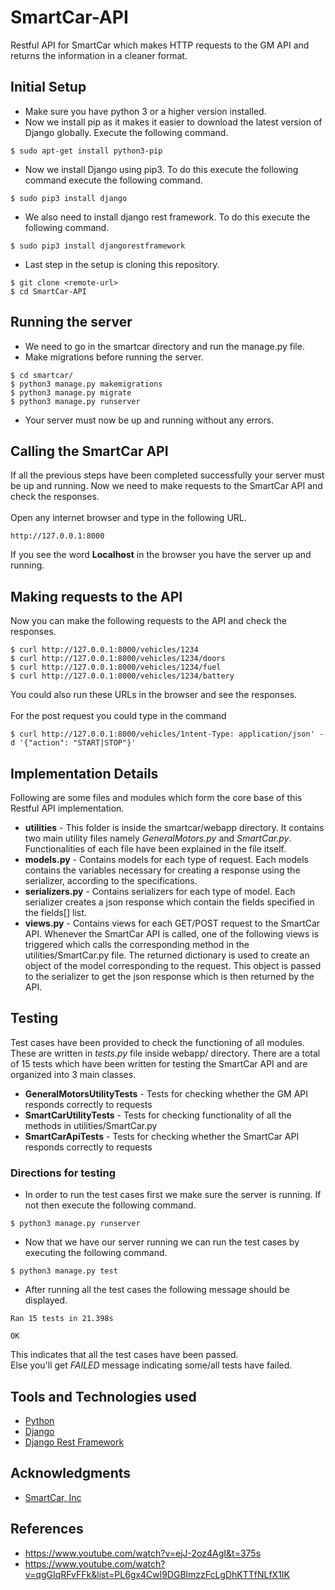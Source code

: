 # SmartCar-API
Restful API for SmartCar which makes HTTP requests to the GM API and returns the information in a cleaner format.

## Initial Setup
* Make sure you have python 3 or a higher version installed.
* Now we install pip as it makes it easier to download the latest version of Django globally. Execute the following command.
```
$ sudo apt-get install python3-pip
```
* Now we install Django using pip3. To do this execute the following command execute the following command.
```
$ sudo pip3 install django 
```
* We also need to install django rest framework. To do this execute the following command.
```
$ sudo pip3 install djangorestframework
```
* Last step in the setup is cloning this repository.
```
$ git clone <remote-url>
$ cd SmartCar-API
```

## Running the server
* We need to go in the smartcar directory and run the manage.py file. 
* Make migrations before running the server.
```
$ cd smartcar/
$ python3 manage.py makemigrations
$ python3 manage.py migrate
$ python3 manage.py runserver
```
* Your server must now be up and running without any errors.

## Calling the SmartCar API
If all the previous steps have been completed successfully your server must be up and running. Now we need to make requests to the SmartCar API and check the responses. <br /> <br />
Open any internet browser and type in the following URL.
```
http://127.0.0.1:8000
```
If you see the word **Localhost** in the browser you have the server up and running.

## Making requests to the API
Now you can make the following requests to the API and check the responses.
```
$ curl http://127.0.0.1:8000/vehicles/1234
$ curl http://127.0.0.1:8000/vehicles/1234/doors
$ curl http://127.0.0.1:8000/vehicles/1234/fuel
$ curl http://127.0.0.1:8000/vehicles/1234/battery
```
You could also run these URLs in the browser and see the responses. <br /> <br />
For the post request you could type in the command
```
$ curl http://127.0.0.1:8000/vehicles/1ntent-Type: application/json' -d '{"action": "START|STOP"}'
```

## Implementation Details
Following are some files and modules which form the core base of this Restful API implementation. <br />
* <b>utilities</b> - This folder is inside the smartcar/webapp directory. It contains two main utility files namely _GeneralMotors.py_ and _SmartCar.py_. Functionalities of each file have been explained in the file itself.
* <b>models.py</b> - Contains models for each type of request. Each models contains the variables necessary for creating a response using the serializer, according to the specifications.
* <b>serializers.py</b> - Contains serializers for each type of model. Each serializer creates a json response which contain the fields specified in the fields[] list.
* <b>views.py</b> - Contains views for each GET/POST request to the SmartCar API. Whenever the SmartCar API is called, one of the following views is triggered which calls the corresponding method in the utilities/SmartCar.py file. The returned dictionary is used to create an object of the model corresponding to the request. This object is passed to the serializer to get the json response which is then returned by the API.

## Testing
Test cases have been provided to check the functioning of all modules. These are written in _tests.py_ file inside webapp/ directory. There are a total of 15 tests which have been written for testing the SmartCar API and are organized into 3 main classes.
* <b>GeneralMotorsUtilityTests</b> - Tests for checking whether the GM API responds correctly to requests
* <b>SmartCarUtilityTests</b> - Tests for checking functionality of all the methods in utilities/SmartCar.py
* <b>SmartCarApiTests</b> - Tests for checking whether the SmartCar API responds correctly to requests

### Directions for testing
* In order to run the test cases first we make sure the server is running. If not then execute the following command.
```
$ python3 manage.py runserver
```
* Now that we have our server running we can run the test cases by executing the following command.
```
$ python3 manage.py test
```
* After running all the test cases the following message should be displayed.
```
Ran 15 tests in 21.398s

OK
```
This indicates that all the test cases have been passed. <br />
Else you'll get _FAILED_ message indicating some/all tests have failed.

## Tools and Technologies used
* [Python](https://www.python.org/)
* [Django](https://www.djangoproject.com)
* [Django Rest Framework](http://www.django-rest-framework.org/)

## Acknowledgments
* [SmartCar, Inc](https://smartcar.com/)

## References
* https://www.youtube.com/watch?v=ejJ-2oz4AgI&t=375s
* https://www.youtube.com/watch?v=qgGIqRFvFFk&list=PL6gx4Cwl9DGBlmzzFcLgDhKTTfNLfX1IK
